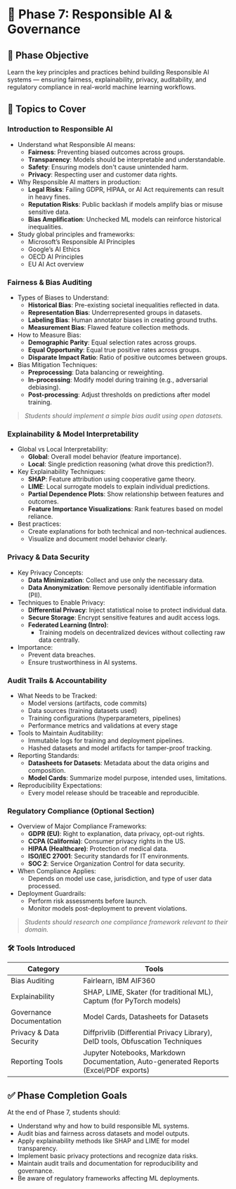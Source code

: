 # 📘 **Phase 7: Responsible AI & Governance**

## 🎯 Phase Objective  
Learn the key principles and practices behind building Responsible AI systems — ensuring fairness, explainability, privacy, auditability, and regulatory compliance in real-world machine learning workflows.

## 🧠 **Topics to Cover**

### **Introduction to Responsible AI**

- Understand what Responsible AI means:
  - **Fairness**: Preventing biased outcomes across groups.
  - **Transparency**: Models should be interpretable and understandable.
  - **Safety**: Ensuring models don't cause unintended harm.
  - **Privacy**: Respecting user and customer data rights.
- Why Responsible AI matters in production:
  - **Legal Risks**: Failing GDPR, HIPAA, or AI Act requirements can result in heavy fines.
  - **Reputation Risks**: Public backlash if models amplify bias or misuse sensitive data.
  - **Bias Amplification**: Unchecked ML models can reinforce historical inequalities.
- Study global principles and frameworks:
  - Microsoft’s Responsible AI Principles
  - Google’s AI Ethics
  - OECD AI Principles
  - EU AI Act overview

### **Fairness & Bias Auditing**

- Types of Biases to Understand:
  - **Historical Bias**: Pre-existing societal inequalities reflected in data.
  - **Representation Bias**: Underrepresented groups in datasets.
  - **Labeling Bias**: Human annotator biases in creating ground truths.
  - **Measurement Bias**: Flawed feature collection methods.
- How to Measure Bias:
  - **Demographic Parity**: Equal selection rates across groups.
  - **Equal Opportunity**: Equal true positive rates across groups.
  - **Disparate Impact Ratio**: Ratio of positive outcomes between groups.
- Bias Mitigation Techniques:
  - **Preprocessing**: Data balancing or reweighting.
  - **In-processing**: Modify model during training (e.g., adversarial debiasing).
  - **Post-processing**: Adjust thresholds on predictions after model training.

> *Students should implement a simple bias audit using open datasets.*

### **Explainability & Model Interpretability**

- Global vs Local Interpretability:
  - **Global**: Overall model behavior (feature importance).
  - **Local**: Single prediction reasoning (what drove this prediction?).
- Key Explainability Techniques:
  - **SHAP**: Feature attribution using cooperative game theory.
  - **LIME**: Local surrogate models to explain individual predictions.
  - **Partial Dependence Plots**: Show relationship between features and outcomes.
  - **Feature Importance Visualizations**: Rank features based on model reliance.
- Best practices:
  - Create explanations for both technical and non-technical audiences.
  - Visualize and document model behavior clearly.

### **Privacy & Data Security**

- Key Privacy Concepts:
  - **Data Minimization**: Collect and use only the necessary data.
  - **Data Anonymization**: Remove personally identifiable information (PII).
- Techniques to Enable Privacy:
  - **Differential Privacy**: Inject statistical noise to protect individual data.
  - **Secure Storage**: Encrypt sensitive features and audit access logs.
  - **Federated Learning (Intro)**:
    - Training models on decentralized devices without collecting raw data centrally.
- Importance:
  - Prevent data breaches.
  - Ensure trustworthiness in AI systems.

### **Audit Trails & Accountability**

- What Needs to be Tracked:
  - Model versions (artifacts, code commits)
  - Data sources (training datasets used)
  - Training configurations (hyperparameters, pipelines)
  - Performance metrics and validations at every stage
- Tools to Maintain Auditability:
  - Immutable logs for training and deployment pipelines.
  - Hashed datasets and model artifacts for tamper-proof tracking.
- Reporting Standards:
  - **Datasheets for Datasets**: Metadata about the data origins and composition.
  - **Model Cards**: Summarize model purpose, intended uses, limitations.
- Reproducibility Expectations:
  - Every model release should be traceable and reproducible.

### **Regulatory Compliance (Optional Section)**

- Overview of Major Compliance Frameworks:
  - **GDPR (EU)**: Right to explanation, data privacy, opt-out rights.
  - **CCPA (California)**: Consumer privacy rights in the US.
  - **HIPAA (Healthcare)**: Protection of medical data.
  - **ISO/IEC 27001**: Security standards for IT environments.
  - **SOC 2**: Service Organization Control for data security.
- When Compliance Applies:
  - Depends on model use case, jurisdiction, and type of user data processed.
- Deployment Guardrails:
  - Perform risk assessments before launch.
  - Monitor models post-deployment to prevent violations.

> *Students should research one compliance framework relevant to their domain.*

### 🛠️ **Tools Introduced**

| Category | Tools |
|----------|-------|
| Bias Auditing | Fairlearn, IBM AIF360 |
| Explainability | SHAP, LIME, Skater (for traditional ML), Captum (for PyTorch models) |
| Governance Documentation | Model Cards, Datasheets for Datasets |
| Privacy & Data Security | Diffprivlib (Differential Privacy Library), DeID tools, Obfuscation Techniques |
| Reporting Tools | Jupyter Notebooks, Markdown Documentation, Auto-generated Reports (Excel/PDF exports) |

## ✅ **Phase Completion Goals**

At the end of Phase 7, students should:
- Understand why and how to build responsible ML systems.
- Audit bias and fairness across datasets and model outputs.
- Apply explainability methods like SHAP and LIME for model transparency.
- Implement basic privacy protections and recognize data risks.
- Maintain audit trails and documentation for reproducibility and governance.
- Be aware of regulatory frameworks affecting ML deployments.